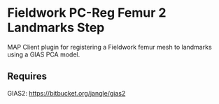 Fieldwork PC-Reg Femur 2 Landmarks Step
=======================================
MAP Client plugin for registering a Fieldwork femur mesh to landmarks using a GIAS PCA model.

Requires
--------
GIAS2: https://bitbucket.org/jangle/gias2
